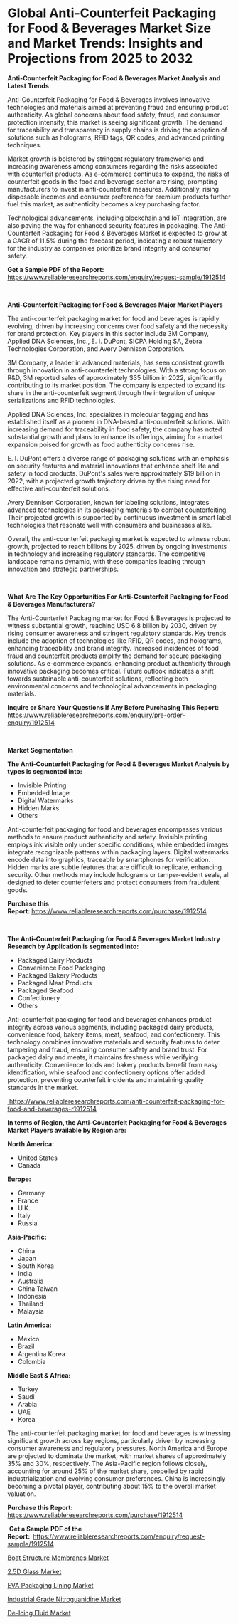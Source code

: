 <p><h1>Global Anti-Counterfeit Packaging for Food & Beverages Market Size and Market Trends: Insights and Projections from 2025 to 2032</h1></p><p><strong>Anti-Counterfeit Packaging for Food & Beverages Market Analysis and Latest Trends</strong></p>
<p><p>Anti-Counterfeit Packaging for Food & Beverages involves innovative technologies and materials aimed at preventing fraud and ensuring product authenticity. As global concerns about food safety, fraud, and consumer protection intensify, this market is seeing significant growth. The demand for traceability and transparency in supply chains is driving the adoption of solutions such as holograms, RFID tags, QR codes, and advanced printing techniques.</p><p>Market growth is bolstered by stringent regulatory frameworks and increasing awareness among consumers regarding the risks associated with counterfeit products. As e-commerce continues to expand, the risks of counterfeit goods in the food and beverage sector are rising, prompting manufacturers to invest in anti-counterfeit measures. Additionally, rising disposable incomes and consumer preference for premium products further fuel this market, as authenticity becomes a key purchasing factor.</p><p>Technological advancements, including blockchain and IoT integration, are also paving the way for enhanced security features in packaging. The Anti-Counterfeit Packaging for Food & Beverages Market is expected to grow at a CAGR of 11.5% during the forecast period, indicating a robust trajectory for the industry as companies prioritize brand integrity and consumer safety.</p></p>
<p><strong>Get a Sample PDF of the Report:&nbsp;</strong> <a href="https://www.reliableresearchreports.com/enquiry/request-sample/1912514?utm_campaign=112&utm_medium=2&utm_source=Github&utm_content=ia&utm_term=04022025&utm_id=anti-counterfeit-packaging-for-food-beverages">https://www.reliableresearchreports.com/enquiry/request-sample/1912514</a></p>
<p>&nbsp;</p>
<p><strong>Anti-Counterfeit Packaging for Food & Beverages Major Market Players</strong></p>
<p><p>The anti-counterfeit packaging market for food and beverages is rapidly evolving, driven by increasing concerns over food safety and the necessity for brand protection. Key players in this sector include 3M Company, Applied DNA Sciences, Inc., E. I. DuPont, SICPA Holding SA, Zebra Technologies Corporation, and Avery Dennison Corporation.</p><p>3M Company, a leader in advanced materials, has seen consistent growth through innovation in anti-counterfeit technologies. With a strong focus on R&D, 3M reported sales of approximately $35 billion in 2022, significantly contributing to its market position. The company is expected to expand its share in the anti-counterfeit segment through the integration of unique serializations and RFID technologies.</p><p>Applied DNA Sciences, Inc. specializes in molecular tagging and has established itself as a pioneer in DNA-based anti-counterfeit solutions. With increasing demand for traceability in food safety, the company has noted substantial growth and plans to enhance its offerings, aiming for a market expansion poised for growth as food authenticity concerns rise.</p><p>E. I. DuPont offers a diverse range of packaging solutions with an emphasis on security features and material innovations that enhance shelf life and safety in food products. DuPont's sales were approximately $19 billion in 2022, with a projected growth trajectory driven by the rising need for effective anti-counterfeit solutions.</p><p>Avery Dennison Corporation, known for labeling solutions, integrates advanced technologies in its packaging materials to combat counterfeiting. Their projected growth is supported by continuous investment in smart label technologies that resonate well with consumers and businesses alike.</p><p>Overall, the anti-counterfeit packaging market is expected to witness robust growth, projected to reach billions by 2025, driven by ongoing investments in technology and increasing regulatory standards. The competitive landscape remains dynamic, with these companies leading through innovation and strategic partnerships.</p></p>
<p>&nbsp;</p>
<p><strong>What Are The Key Opportunities For Anti-Counterfeit Packaging for Food & Beverages Manufacturers?</strong></p>
<p><p>The Anti-Counterfeit Packaging market for Food & Beverages is projected to witness substantial growth, reaching USD 6.8 billion by 2030, driven by rising consumer awareness and stringent regulatory standards. Key trends include the adoption of technologies like RFID, QR codes, and holograms, enhancing traceability and brand integrity. Increased incidences of food fraud and counterfeit products amplify the demand for secure packaging solutions. As e-commerce expands, enhancing product authenticity through innovative packaging becomes critical. Future outlook indicates a shift towards sustainable anti-counterfeit solutions, reflecting both environmental concerns and technological advancements in packaging materials.</p></p>
<p><strong>Inquire or Share Your Questions If Any Before Purchasing This Report:</strong> <a href="https://www.reliableresearchreports.com/enquiry/pre-order-enquiry/1912514?utm_campaign=112&utm_medium=2&utm_source=Github&utm_content=ia&utm_term=04022025&utm_id=anti-counterfeit-packaging-for-food-beverages">https://www.reliableresearchreports.com/enquiry/pre-order-enquiry/1912514</a></p>
<p>&nbsp;</p>
<p><strong>Market Segmentation</strong></p>
<p><strong>The Anti-Counterfeit Packaging for Food & Beverages Market Analysis by types is segmented into:</strong></p>
<p><ul><li>Invisible Printing</li><li>Embedded Image</li><li>Digital Watermarks</li><li>Hidden Marks</li><li>Others</li></ul></p>
<p><p>Anti-counterfeit packaging for food and beverages encompasses various methods to ensure product authenticity and safety. Invisible printing employs ink visible only under specific conditions, while embedded images integrate recognizable patterns within packaging layers. Digital watermarks encode data into graphics, traceable by smartphones for verification. Hidden marks are subtle features that are difficult to replicate, enhancing security. Other methods may include holograms or tamper-evident seals, all designed to deter counterfeiters and protect consumers from fraudulent goods.</p></p>
<p><strong>Purchase this Report:&nbsp;</strong><a href="https://www.reliableresearchreports.com/purchase/1912514?utm_campaign=112&utm_medium=2&utm_source=Github&utm_content=ia&utm_term=04022025&utm_id=anti-counterfeit-packaging-for-food-beverages">https://www.reliableresearchreports.com/purchase/1912514</a></p>
<p>&nbsp;</p>
<p><strong>The Anti-Counterfeit Packaging for Food & Beverages Market Industry Research by Application is segmented into:</strong></p>
<p><ul><li>Packaged Dairy Products</li><li>Convenience Food Packaging</li><li>Packaged Bakery Products</li><li>Packaged Meat Products</li><li>Packaged Seafood</li><li>Confectionery</li><li>Others</li></ul></p>
<p><p>Anti-counterfeit packaging for food and beverages enhances product integrity across various segments, including packaged dairy products, convenience food, bakery items, meat, seafood, and confectionery. This technology combines innovative materials and security features to deter tampering and fraud, ensuring consumer safety and brand trust. For packaged dairy and meats, it maintains freshness while verifying authenticity. Convenience foods and bakery products benefit from easy identification, while seafood and confectionery options offer added protection, preventing counterfeit incidents and maintaining quality standards in the market.</p></p>
<p><a href="https://www.reliableresearchreports.com/anti-counterfeit-packaging-for-food-and-beverages-r1912514?utm_campaign=112&utm_medium=2&utm_source=Github&utm_content=ia&utm_term=04022025&utm_id=anti-counterfeit-packaging-for-food-beverages">&nbsp;https://www.reliableresearchreports.com/anti-counterfeit-packaging-for-food-and-beverages-r1912514</a></p>
<p><strong>In terms of Region, the Anti-Counterfeit Packaging for Food & Beverages Market Players available by Region are:</strong></p>
<p>
    <p> <strong> North America: </strong>
        <ul>
            <li>United States</li>
            <li>Canada</li>
        </ul>
        </p> 
    <p> <strong> Europe: </strong>
        <ul>
            <li>Germany</li>
            <li>France</li>
            <li>U.K.</li>
            <li>Italy</li>
            <li>Russia</li>
        </ul>
        </p> 
    <p> <strong> Asia-Pacific: </strong>
        <ul>
            <li>China</li>
            <li>Japan</li>
            <li>South Korea</li>
            <li>India</li>
            <li>Australia</li>
            <li>China Taiwan</li>
            <li>Indonesia</li>
            <li>Thailand</li>
            <li>Malaysia</li>
        </ul>
        </p> 
    <p> <strong> Latin America: </strong>
        <ul>
            <li>Mexico</li>
            <li>Brazil</li>
            <li>Argentina Korea</li>
            <li>Colombia</li>
        </ul>
        </p> 
    <p> <strong> Middle East & Africa: </strong>
        <ul>
            <li>Turkey</li>
            <li>Saudi</li>
            <li>Arabia</li>
            <li>UAE</li>
            <li>Korea</li>
        </ul>
    </p>
    </p>
<p><p>The anti-counterfeit packaging market for food and beverages is witnessing significant growth across key regions, particularly driven by increasing consumer awareness and regulatory pressures. North America and Europe are projected to dominate the market, with market shares of approximately 35% and 30%, respectively. The Asia-Pacific region follows closely, accounting for around 25% of the market share, propelled by rapid industrialization and evolving consumer preferences. China is increasingly becoming a pivotal player, contributing about 15% to the overall market valuation.</p></p>
<p><strong>Purchase this Report: </strong><a href="https://www.reliableresearchreports.com/purchase/1912514?utm_campaign=112&utm_medium=2&utm_source=Github&utm_content=ia&utm_term=04022025&utm_id=anti-counterfeit-packaging-for-food-beverages">https://www.reliableresearchreports.com/purchase/1912514</a></p>
<p>&nbsp;<strong>Get a Sample PDF of the Report:&nbsp;&nbsp;</strong><a href="https://www.reliableresearchreports.com/enquiry/request-sample/1912514?utm_campaign=112&utm_medium=2&utm_source=Github&utm_content=ia&utm_term=04022025&utm_id=anti-counterfeit-packaging-for-food-beverages">https://www.reliableresearchreports.com/enquiry/request-sample/1912514</a></p>
<p><strong></strong></p>
<p><p><a href="https://github.com/boitafbg/Market-Research-Report-List-1/blob/main/boat-structure-membranes-market.md?utm_campaign=112&utm_medium=2&utm_source=Github&utm_content=ia&utm_term=04022025&utm_id=anti-counterfeit-packaging-for-food-beverages">Boat Structure Membranes Market</a></p><p><a href="https://github.com/curinbucan9/Market-Research-Report-List-1/blob/main/25d-glass-market.md?utm_campaign=112&utm_medium=2&utm_source=Github&utm_content=ia&utm_term=04022025&utm_id=anti-counterfeit-packaging-for-food-beverages">2.5D Glass Market</a></p><p><a href="https://github.com/laajzervo/Market-Research-Report-List-1/blob/main/eva-packaging-lining-market.md?utm_campaign=112&utm_medium=2&utm_source=Github&utm_content=ia&utm_term=04022025&utm_id=anti-counterfeit-packaging-for-food-beverages">EVA Packaging Lining Market</a></p><p><a href="https://github.com/steidmindy199393/Market-Research-Report-List-1/blob/main/industrial-grade-nitroguanidine-market.md?utm_campaign=112&utm_medium=2&utm_source=Github&utm_content=ia&utm_term=04022025&utm_id=anti-counterfeit-packaging-for-food-beverages">Industrial Grade Nitroguanidine Market</a></p><p><a href="https://github.com/yazminwollma30/Market-Research-Report-List-1/blob/main/de-icing-fluid-market.md?utm_campaign=112&utm_medium=2&utm_source=Github&utm_content=ia&utm_term=04022025&utm_id=anti-counterfeit-packaging-for-food-beverages">De-Icing Fluid Market</a></p></p>